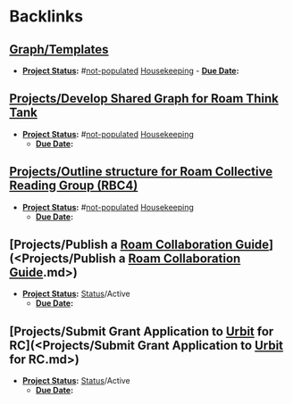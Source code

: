 
# Backlinks
## [Graph/Templates](<Graph/Templates.md>)
- **[Project Status](<Project Status.md>):** #[not-populated](<not-populated.md>) [Housekeeping](<Housekeeping.md>)
                - **[Due Date](<Due Date.md>):**

## [Projects/Develop Shared Graph for Roam Think Tank](<Projects/Develop Shared Graph for Roam Think Tank.md>)
- **[Project Status](<Project Status.md>):** #[not-populated](<not-populated.md>) [Housekeeping](<Housekeeping.md>)
    - **[Due Date](<Due Date.md>):**

## [Projects/Outline structure for Roam Collective Reading Group (RBC4)](<Projects/Outline structure for Roam Collective Reading Group (RBC4).md>)
- **[Project Status](<Project Status.md>):** #[not-populated](<not-populated.md>) [Housekeeping](<Housekeeping.md>)
    - **[Due Date](<Due Date.md>):**

## [Projects/Publish a [Roam Collaboration Guide](<Roam Collaboration Guide.md>)](<Projects/Publish a [Roam Collaboration Guide](<Roam Collaboration Guide.md>).md>)
- **[Project Status](<Project Status.md>):** [Status](<Status.md>)/Active
    - **[Due Date](<Due Date.md>):**

## [Projects/Submit Grant Application to [Urbit](<Urbit.md>) for RC](<Projects/Submit Grant Application to [Urbit](<Urbit.md>) for RC.md>)
- **[Project Status](<Project Status.md>):** [Status](<Status.md>)/Active
    - **[Due Date](<Due Date.md>):**


